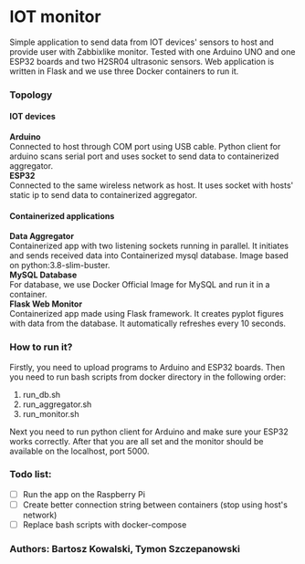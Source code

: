 # IOT monitor
Simple application to send data from IOT devices' sensors to host and provide user with Zabbixlike monitor. Tested with one Arduino UNO and one ESP32 boards and two H2SR04 ultrasonic sensors. Web application is written in Flask and we use three Docker containers to run it.
### Topology
#### IOT devices
**Arduino** <br/>
Connected to host through COM port using USB cable. Python client for arduino scans serial port and uses socket to send data to containerized  aggregator. <br/>
**ESP32** <br/>
Connected to the same wireless network as host. It uses socket with hosts' static ip to send data to containerized  aggregator.
#### Containerized applications
**Data Aggregator** <br/>
Containerized app with two listening sockets running in parallel. It initiates and sends received data into Containerized mysql database. Image based on python:3.8-slim-buster. <br/>
**MySQL Database** <br/>
For database, we use Docker Official Image for MySQL and run it in a container. <br/>
**Flask Web Monitor** <br/>
Containerized app made using Flask framework. It creates pyplot figures with data from the database. It automatically refreshes every 10 seconds. <br/>
### How to run it?
Firstly, you need to upload programs to Arduino and ESP32 boards. Then you need to run bash scripts from docker directory in the following order:
1. run_db.sh
1. run_aggregator.sh
1. run_monitor.sh

Next you need to run python client for Arduino and make sure your ESP32 works correctly. After that you are all set and the monitor should be available on the localhost, port 5000.
### Todo list:
- [ ] Run the app on the Raspberry Pi
- [ ] Create better connection string between containers (stop using host's network)
- [ ] Replace bash scripts with docker-compose
### Authors: Bartosz Kowalski, Tymon Szczepanowski
